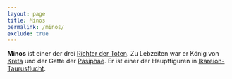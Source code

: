 ```yaml
---
layout: page
title: Minos
permalink: /minos/
exclude: true
---
```


**Minos** ist einer der drei [Richter der Toten](/richter-der-toten/). Zu Lebzeiten war er König von [Kreta](/kreta/) und der Gatte der [Pasiphae](/pasiphae/). Er ist einer der Hauptfiguren in [Ikareion-Taurusflucht](/ikareion-taurusflucht/).
